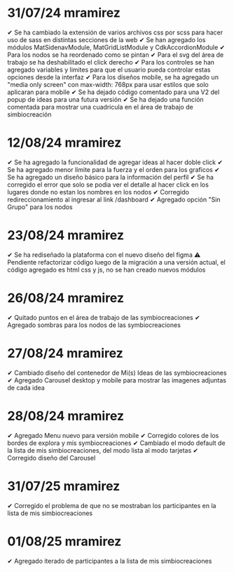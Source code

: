 # 31/07/24 mramirez
✔ Se ha cambiado la extensión de varios archivos css por scss para hacer uso de sass en distintas secciones de la web
✔ Se han agregado los módulos MatSidenavModule, MatGridListModule y CdkAccordionModule
✔ Para los nodos se ha reordenado como se pintan
✔ Para el svg del área de trabajo se ha deshabilitado el click derecho
✔ Para los controles se han agregado variables y limites para que el usuario pueda controlar estas opciones desde la interfaz
✔ Para los diseños mobile, se ha agregado un "media only screen" con max-width: 768px para usar estilos que solo aplicaran para mobile
✔ Se ha dejado código comentado para una V2 del popup de ideas para una futura versión
✔ Se ha dejado una función comentada para mostrar una cuadricula en el área de trabajo de simbiocreación

# 12/08/24 mramirez
✔ Se ha agregado la funcionalidad de agregar ideas al hacer doble click
✔ Se ha agregado menor límite para la fuerza y el orden para los graficos
✔ Se ha agregado un diseño básico para la información del perfil
✔ Se ha corregido el error que solo se podia ver el detalle al hacer click en los lugares donde no estan los nombres en los nodos
✔ Corregido redireccionamiento al ingresar al link /dashboard
✔ Agregado opción "Sin Grupo" para los nodos

# 23/08/24 mramirez
✔ Se ha rediseñado la plataforma con el nuevo diseño del figma
⚠ Pendiente refactorizar código luego de la migración a una versión actual, el código agregado es html css y js, no se han creado nuevos módulos

# 26/08/24 mramirez
✔ Quitado puntos en el área de trabajo de las symbiocreaciones
✔ Agregado sombras para los nodos de las symbiocreaciones

# 27/08/24 mramirez
✔ Cambiado diseño del contenedor de Mi(s) Ideas de las symbiocreaciones
✔ Agregado Carousel desktop y mobile para mostrar las imagenes adjuntas de cada idea

# 28/08/24 mramirez
✔ Agregado Menu nuevo para versión mobile
✔ Corregido colores de los bordes de explora y mis symbiocreaciones
✔ Cambiado el modo default de la lista de mis simbiocreaciones, del modo lista al modo tarjetas
✔ Corregido diseño del Carousel

# 31/07/25 mramirez
✔ Corregido el problema de que no se mostraban los participantes en la lista de mis simbiocreaciones

# 01/08/25 mramirez
✔ Agregado iterado de participantes a la lista de mis simbiocreaciones

